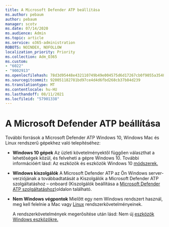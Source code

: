 ```yaml
---
title: A Microsoft Defender ATP beállítása
ms.author: pebaum
author: pebaum
manager: scotv
ms.date: 07/14/2020
ms.audience: Admin
ms.topic: article
ms.service: o365-administration
ROBOTS: NOINDEX, NOFOLLOW
localization_priority: Priority
ms.collection: Adm_O365
ms.custom:
- "6022"
- "9002913"
ms.openlocfilehash: 78d3d95448e432110749b49e004575d6d17267cb0f9055a35480d227ff5c5a49
ms.sourcegitcommit: 920051182781bd97ce4d4d6fbd268cb37b84d239
ms.translationtype: MT
ms.contentlocale: hu-HU
ms.lasthandoff: 08/11/2021
ms.locfileid: "57901338"
---
```

# <a name="onboarding-microsoft-defender-atp"></a>A Microsoft Defender ATP beállítása

További források a Microsoft Defender ATP Windows 10, Windows Mac és Linux rendszerű gépekhez való telepítéséhez: 

- **Windows 10 gépek** Az üzleti követelményektől függően választhat a lehetőségek közül, és felveheti a gépre Windows 10. További információért lásd: Az eszközök és eszközök Windows 10 [módszerek.](https://docs.microsoft.com/windows/security/threat-protection/microsoft-defender-atp/configure-endpoints) 

- **Windows kiszolgálók** A Microsoft Defender ATP az Ön Windows server-verziójának a továbbadtatását a Kiszolgálók a Microsoft Defender ATP szolgáltatáshoz – onboard (Kiszolgálók beállítása a [Microsoft Defender ATP szolgáltatáshoz)](https://docs.microsoft.com/windows/security/threat-protection/microsoft-defender-atp/configure-server-endpoints)oldalon található.

- **Nem Windows végpontok**  Mielőtt egy nem Windows rendszert használ, meg kell felelnie a Mac vagy [Linux](https://docs.microsoft.com/windows/security/threat-protection/microsoft-defender-atp/microsoft-defender-atp-mac#system-requirements) rendszerkövetelményeinek. [](https://docs.microsoft.com/windows/security/threat-protection/microsoft-defender-atp/microsoft-defender-atp-linux#system-requirements)

    A rendszerkövetelmények megerősítése után lásd: Nem új [eszközök Windows eszközökre.](https://docs.microsoft.com/windows/security/threat-protection/microsoft-defender-atp/configure-endpoints-non-windows#onboarding-non-windows-machines)
